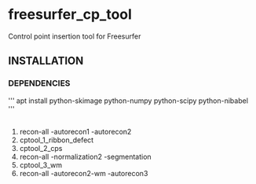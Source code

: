 # freesurfer_cp_tool
Control point insertion tool for Freesurfer

## INSTALLATION

### DEPENDENCIES

'''
apt install python-skimage python-numpy python-scipy python-nibabel
'''

##

1. recon-all -autorecon1 -autorecon2
1. cptool_1_ribbon_defect
1. cptool_2_cps
1. recon-all -normalization2 -segmentation
1. cptool_3_wm
1. recon-all -autorecon2-wm -autorecon3
